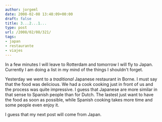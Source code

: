```yaml
---
author: jorgeml
date: 2008-02-08 13:48:09+00:00
draft: false
title: 3...2...1...
type: post
url: /2008/02/08/321/
tags:
- japan
- restaurante
- viajes
---
```


In a few minutes I will leave to Rotterdam and tomorrow I will fly to Japan. Currently I am doing a list in my mind of the things I shouldn't forget.

Yesterday we went to a _traditional_ Japanese restaurant in Borne. I must say that the food was delicious. We had a cook cooking just in front of us and the process was quite impressive. I guess that Japanese are more similar in that sense to Spanish people than for Dutch. The lastest just want to have the food as soon as possible, while Spanish cooking takes more time and some people even enjoy it.

I guess that my next post will come from Japan.
